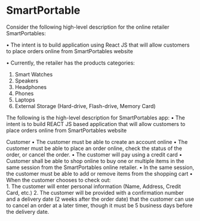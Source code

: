 # SmartPortable

Consider the following high-level description for the online retailer SmartPortables: 

•	The intent is to build application using React JS that will allow customers to place orders online from SmartPortables website 

• Currently, the retailer has the products categories: 
1.	Smart Watches 
2.	Speakers 
3.	Headphones 
4.	Phones 
5.	Laptops 
6.	External Storage (Hard-drive, Flash-drive, Memory Card) 
 
 
The following is the high-level description for SmartPortables app: 
•	The intent is to build REACT JS based application that will allow customers to place orders online from SmartPortables website 

Customer
•	The customer must be able to create an account online 
•	The customer must be able to place an order online, check the status of the order, or cancel the order. 
•	The customer will pay using a credit card 
•	Customer shall be able to shop online to buy one or multiple items in the same session from the SmartPortables online retailer. 
•	In the same session, the customer must be able to add or remove items from the shopping cart 
•	When the customer chooses to check out:  
     1.	The customer will enter personal information (Name, Address, Credit Card, etc.) 
     2.	The customer will be provided with a confirmation number and a delivery date (2 weeks after the order date) that the customer can use to cancel an order at a later timer, though it must be 5 business days before the delivery date. 
 



 
